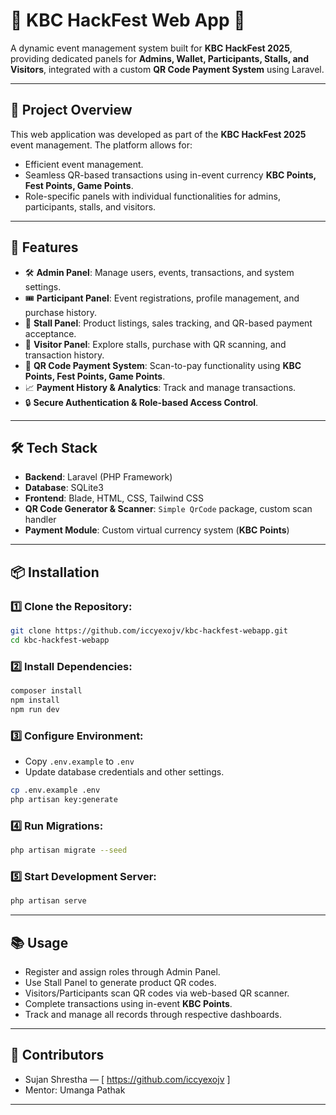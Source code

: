 # 📱 KBC HackFest Web App 🎉

A dynamic event management system built for **KBC HackFest 2025**, providing dedicated panels for **Admins, Wallet, Participants, Stalls, and Visitors**, integrated with a custom **QR Code Payment System** using Laravel.

---

## 📌 Project Overview

This web application was developed as part of the **KBC HackFest 2025** event management. The platform allows for:

* Efficient event management.
* Seamless QR-based transactions using in-event currency **KBC Points, Fest Points, Game Points**.
* Role-specific panels with individual functionalities for admins, participants, stalls, and visitors.

---

## 🚀 Features

* 🛠️ **Admin Panel**: Manage users, events, transactions, and system settings.
* 🎟️ **Participant Panel**: Event registrations, profile management, and purchase history.
* 🛒 **Stall Panel**: Product listings, sales tracking, and QR-based payment acceptance.
* 👥 **Visitor Panel**: Explore stalls, purchase with QR scanning, and transaction history.
* 💸 **QR Code Payment System**: Scan-to-pay functionality using **KBC Points, Fest Points, Game Points**.
* 📈 **Payment History & Analytics**: Track and manage transactions.
* 🔒 **Secure Authentication & Role-based Access Control**.

---

## 🛠️ Tech Stack

* **Backend**: Laravel (PHP Framework)
* **Database**: SQLite3
* **Frontend**: Blade, HTML, CSS, Tailwind CSS
* **QR Code Generator & Scanner**: `Simple QrCode` package, custom scan handler
* **Payment Module**: Custom virtual currency system (**KBC Points**)

---

## 📦 Installation

### 1️⃣ Clone the Repository:

```bash
git clone https://github.com/iccyexojv/kbc-hackfest-webapp.git
cd kbc-hackfest-webapp
```

### 2️⃣ Install Dependencies:

```bash
composer install
npm install
npm run dev
```

### 3️⃣ Configure Environment:

* Copy `.env.example` to `.env`
* Update database credentials and other settings.

```bash
cp .env.example .env
php artisan key:generate
```

### 4️⃣ Run Migrations:

```bash
php artisan migrate --seed
```

### 5️⃣ Start Development Server:

```bash
php artisan serve
```

---


## 📚 Usage

* Register and assign roles through Admin Panel.
* Use Stall Panel to generate product QR codes.
* Visitors/Participants scan QR codes via web-based QR scanner.
* Complete transactions using in-event **KBC Points**.
* Track and manage all records through respective dashboards.

---

## 👥 Contributors

* Sujan Shrestha — [ https://github.com/iccyexojv ]
* Mentor: Umanga Pathak 

---

